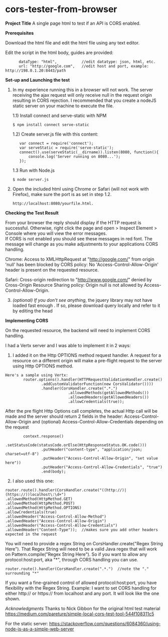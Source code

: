 # cors-tester-from-browser

__Project Title__
A single page html to test if an API is CORS enabled.

__Prerequisites__

Download the html file and edit the html file using any text editor.

Edit the script in the html body, guides are provided:<br>
```
      dataType: "html",           //edit datatype: json, html, etc.
      url: "http://google.com",   //edit host and port, example: http://198.0.1.20:8443/path
```      

__Set-up and Launching the test__

1) In my experience running this in a browser will not work. The server receiving the ajax 
request will only receive null in the request origin resulting in CORS rejection. I recommended that you create a nodeJS static server on your machine to execute the file. 
    
    1.1) Install connect and serve-static with NPM
    
    ```$ npm install connect serve-static```

    1.2) Create server.js file with this content:
    ```
       var connect = require('connect');
       var serveStatic = require('serve-static');
       connect().use(serveStatic(__dirname)).listen(8080, function(){
           console.log('Server running on 8080...');
       });
    ```
    
    1.3 Run with Node.js
    ```
    $ node server.js
    ```

2) Open the included html using Chrome or Safari (will not work with Firefox), make sure the 
port is as set in step 1.2.
    ```
    http://localhost:8080/yourfile.html.
    ```


__Checking the Test Result__

From your browser the reply should display if the HTTP request is successful. Otherwise, right 
click the page and open > Inspect Element > Console where you will view the error messages.<br>
If CORS is not enabled you should see these messages in red font. The message will change as you 
make adjustments to your applications CORS handling.

Chrome:
Access to XMLHttpRequest at "http://google.com/" from origin 'null' has been blocked by CORS policy: No 'Access-Control-Allow-Origin' header is present on the requested resource.

Safari:
Cross-origin redirection to "http://www.google.com/" denied by Cross-Origin Resource Sharing 
policy: Origin null is not allowed by Access-Control-Allow-Origin.

3) _(optional) If you don't see anything_, the jquery library may not have loaded fast enough . If so, please download query locally and refer to it by editing the head  <script src="https://ajax.googleapis.com/ajax/libs/jquery/3.4.0/jquery.min.js"></script>

__Implementing CORS__

On the requested resource, the backend will need to implement CORS handling. 

I had a Vertx server and I was able to implement it in 2 ways:
1) I added it on the Http OPTIONS method request handler. 
A request for a resource on a different origin will make a pre-flight request to the server using Http OPTIONS method.
```
Here's a sample using Vertx:
        router.options().handler(HTTPRequestValidationHandler.create()
                .addCustomValidatorFunction(new CorsValidator())))
                .handler(CorsHandler.create(".*.")
                            .allowedMethods(getAllowedMethods())
                            .allowedHeaders(getAllowedHeaders())
                            .allowCredentials(true));
```
After the pre flight Http Options call completes, the actual Http call will be made and the server should return 2 fields in the header:
Access-Control-Allow-Origin and (optional) Access-Control-Allow-Credentials depending on the request
```
        context.response()
                .setStatusCode(statusCode.orElse(HttpResponseStatus.OK.code()))
                .putHeader("content-type", "application/json; charset=utf-8")
                .putHeader("Access-Control-Allow-Origin", "set value here"))
                .putHeader("Access-Control-Allow-Credentials", "true")
                .end(body);
```
2) I also used this one:
```
router.route().handler(CorsHandler.create("((http://)|(https://))localhost\:\d+")  
.allowedMethod(HttpMethod.GET)
.allowedMethod(HttpMethod.POST)
.allowedMethod(HttpMethod.OPTIONS)
.allowCredentials(true)
.allowedHeader("Access-Control-Allow-Method")
.allowedHeader("Access-Control-Allow-Origin")
.allowedHeader("Access-Control-Allow-Credentials")
.allowedHeader("Content-Type"));  //makes sure you add other headers expected in the request
```
You will need to provide a regex String on CorsHandler.create("Regex String Here"). That Regex String will need to be a valid Java regex that will work on Pattern.compile("Regex String Here"). So if you want to allow any protocol:host:port, aka "*", through CORS handling you can use.
```
router.route().handler(CorsHandler.create(".*.")  //note the "." surrounding "*"
```
If you want a fine-grained control of allowed protocol:host:port, you have flexibility with the Regex String. Example: I want to set CORS handling for either http:// or https:// from localhost and any port. It will look like the one shown.


_Acknowledgments_
Thanks to Nick Gibbon for the original html test material
https://medium.com/pareture/simple-local-cors-test-tool-544f108311c5

For the static server:
https://stackoverflow.com/questions/6084360/using-node-js-as-a-simple-web-server

